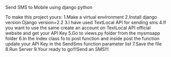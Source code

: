Send SMS to Mobile using django python

To make this project yours:
1.Make a virtual environment
2.Install django version Django version=2.2
3.I have used TextLocal API for sending sms
4.If you want to use the same create an account on TextLocal API official website and get your API Key
5.Go to views.py folder from the mysmsapp folder
6.In the Index class fo to post function and inside post the function update your API Key in the SendSms function parameter list
7.Save the file
8.Run Server
9.Your ready to go!!!Send an SMS!!!
